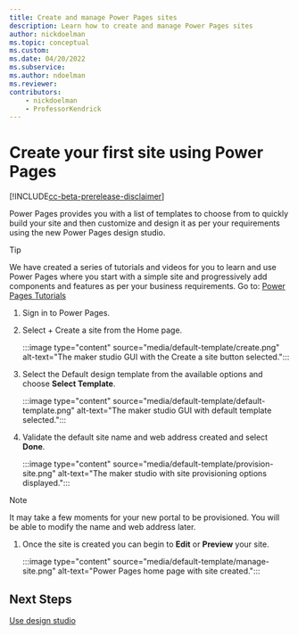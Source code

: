 ```yaml
---
title: Create and manage Power Pages sites
description: Learn how to create and manage Power Pages sites
author: nickdoelman
ms.topic: conceptual
ms.custom: 
ms.date: 04/20/2022
ms.subservice:
ms.author: ndoelman
ms.reviewer:
contributors:
    - nickdoelman
    - ProfessorKendrick
---
```


# Create your first site using Power Pages

[!INCLUDE[cc-beta-prerelease-disclaimer](../includes/cc-beta-prerelease-disclaimer.md)]

Power Pages provides you with a list of templates to choose from to quickly build your site and then customize and design it as per your requirements using the new Power Pages design studio.

> [!TIP]
> We have created a series of tutorials and videos for you to learn and use Power Pages where you start with a simple site and progressively add components and features as per your business requirements. Go to: [Power Pages Tutorials](/power-pages/tutorials/)

1. Sign in to Power Pages.

1. Select + Create a site from the Home page.

    :::image type="content" source="media/default-template/create.png" alt-text="The maker studio GUI with the Create a site button selected.":::

1. Select the Default design template from the available options and choose **Select Template**.

    :::image type="content" source="media/default-template/default-template.png" alt-text="The maker studio GUI with default template selected.":::

1. Validate the default site name and web address created and select **Done**.

    :::image type="content" source="media/default-template/provision-site.png" alt-text="The maker studio with site provisioning options displayed.":::

> [!NOTE]
> It may take a few moments for your new portal to be provisioned. You will be able to modify the name and web address later.

1. Once the site is created you can begin to **Edit** or **Preview** your site.

    :::image type="content" source="media/default-template/manage-site.png" alt-text="Power Pages home page with site created.":::

## Next Steps

[Use design studio](use-design-studio.md)<br>

